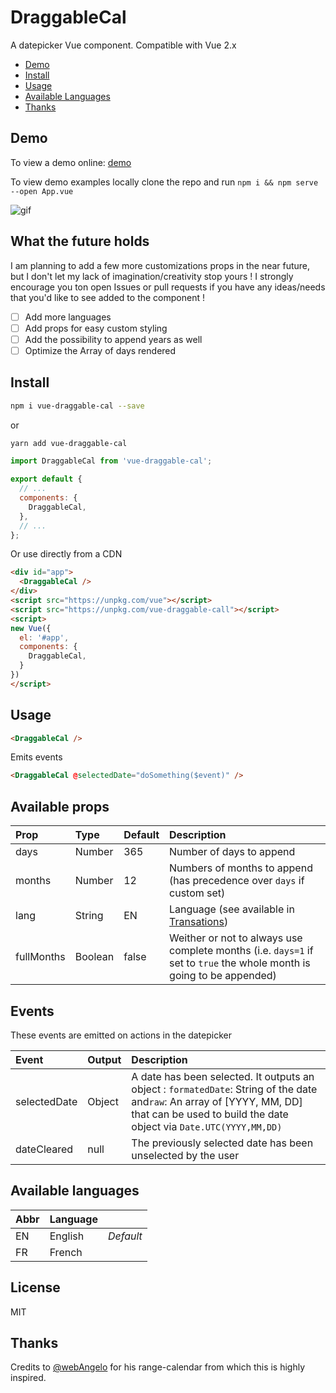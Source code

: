 # DraggableCal

A datepicker Vue component. Compatible with Vue 2.x

- [Demo](#demo)
- [Install](#install)
- [Usage](#usage)
- [Available Languages](#available-languages)
- [Thanks](#thanks)

## Demo

To view a demo online: [demo](https://liloow.github.io/vue-draggableCal/dist/demo)

To view demo examples locally clone the repo and run `npm i && npm serve --open App.vue`

![gif](https://raw.githubusercontent.com/liloow/vue-draggableCal/master/screenshot.gif)

## What the future holds

I am planning to add a few more customizations props in the near future, but I don't let my lack of imagination/creativity stop yours ! I strongly encourage you ton open Issues or pull requests if you have any ideas/needs that you'd like to see added to the component ! 

- [ ] Add more languages
- [ ] Add props for easy custom styling
- [ ] Add the possibility to append years as well
- [ ] Optimize the Array of days rendered 

## Install

```bash
npm i vue-draggable-cal --save
```

or

```bash
yarn add vue-draggable-cal
```

```javascript
import DraggableCal from 'vue-draggable-cal';

export default {
  // ...
  components: {
    DraggableCal,
  },
  // ...
};
```

Or use directly from a CDN

```html
<div id="app">
  <DraggableCal />
</div>
<script src="https://unpkg.com/vue"></script>
<script src="https://unpkg.com/vue-draggable-call"></script>
<script>
new Vue({
  el: '#app',
  components: {
    DraggableCal,
  }
})
</script>
```

## Usage

```html
<DraggableCal />
```

Emits events

```html
<DraggableCal @selectedDate="doSomething($event)" />
```

## Available props

| Prop       | Type    | Default | Description                                                                                                           |
| :--------- | :------ | :------ | :-------------------------------------------------------------------------------------------------------------------- |
| days       | Number  | 365     | Number of days to append                                                                                              |
| months     | Number  | 12      | Numbers of months to append (has precedence over `days` if custom set)                                                |
| lang       | String  | EN      | Language (see available in [Transations](#Translation))                                                               |  |
| fullMonths | Boolean | false   | Weither or not to always use complete months (i.e. `days=1` if set to `true` the whole month is going to be appended) |

## Events

These events are emitted on actions in the datepicker

| Event        | Output | Description                                                                                                                                                                                   |
| :----------- | :----- | :-------------------------------------------------------------------------------------------------------------------------------------------------------------------------------------------- |
| selectedDate | Object | A date has been selected. It outputs an object : `formatedDate`: String of the date and`raw`: An array of [YYYY, MM, DD] that can be used to build the date object via `Date.UTC(YYYY,MM,DD)` |
| dateCleared  | null   | The previously selected date has been unselected by the user                                                                                                                                  |

## Available languages

| Abbr | Language |           |
| ---- | -------- | --------- |
| EN   | English  | _Default_ |
| FR   | French   |           |

## License
MIT

## Thanks

Credits to [@webAngelo](https://github.com/webangelo) for his range-calendar from which this is highly inspired.
